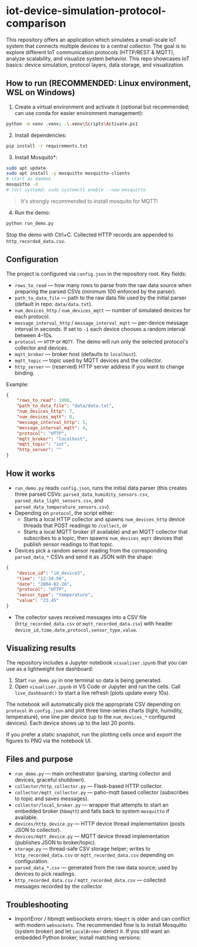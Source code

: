 # iot-device-simulation-protocol-comparison

This repository offers an application which simulates a small-scale IoT system that connects multiple devices to a central collector. The goal is to explore different IoT communication protocols (HTTP/REST & MQTT), analyze scalability, and visualize system behavior. This repo showcases IoT basics: device simulation, protocol layers, data storage, and visualization.

## How to run (RECOMMENDED: Linux environment, WSL on Windows)

1. Create a virtual environment and activate it (optional but recommended; can use conda for easier environment management):

```bash
python -m venv .venv; .\.venv\Scripts\Activate.ps1
```

2. Install dependencies:

```bash
pip install -r requirements.txt
```

3. Install Mosquito*:

```bash
sudo apt update
sudo apt install -y mosquitto mosquitto-clients
# start as daemon
mosquitto -d
# (or) systemd: sudo systemctl enable --now mosquitto
```

> It's strongly recommended to install mosquito for MQTT!

4. Run the demo:

```bash
python run_demo.py
```

Stop the demo with Ctrl+C. Collected HTTP records are appended to `http_recorded_data.csv`.


## Configuration

The project is configured via `config.json` in the repository root. Key fields:

- `rows_to_read` — how many rows to parse from the raw data source when preparing the parsed CSVs (minimum 100 enforced by the parser).
- `path_to_data_file` — path to the raw data file used by the initial parser (default in repo: `data/data.txt`).
- `num_devices_http` / `num_devices_mqtt` — number of simulated devices for each protocol.
- `message_interval_http` / `message_interval_mqtt` — per-device message interval in seconds. If set to `-1` each device chooses a random interval between 4–10s.
- `protocol` — `HTTP` or `MQTT`. The demo will run only the selected protocol's collector and devices.
- `mqtt_broker` — broker host (defaults to `localhost`).
- `mqtt_topic` — topic used by MQTT devices and the collector.
- `http_server` — (reserved) HTTP server address if you want to change binding.

Example:

```json
{
	"rows_to_read": 1000,
	"path_to_data_file": "data/data.txt",
	"num_devices_http": 7,
	"num_devices_mqtt": 8,
	"message_interval_http": 5,
	"message_interval_mqtt": 4,
	"protocol": "HTTP",
	"mqtt_broker": "localhost",
	"mqtt_topic": "iot",
	"http_server": ""
}
```

## How it works

- `run_demo.py` reads `config.json`, runs the initial data parser (this creates three parsed CSVs: `parsed_data_humidity_sensors.csv`, `parsed_data_light_sensors.csv`, and `parsed_data_temperature_sensors.csv`).
- Depending on `protocol`, the script either:
	- Starts a local HTTP collector and spawns `num_devices_http` device threads that POST readings to `/collect`, or
	- Starts a local MQTT broker (if available) and an MQTT collector that subscribes to a topic, then spawns `num_devices_mqtt` devices that publish sensor readings to that topic.
- Devices pick a random sensor reading from the corresponding `parsed_data_*` CSVs and send it as JSON with the shape:

```json
{
	"device_id": "id_device3",
	"time": "12:34:56",
	"date": "2004-02-28",
	"protocol": "HTTP",
	"sensor_type": "temperature",
	"value": "23.45"
}
```

- The collector saves received messages into a CSV file (`http_recorded_data.csv` or `mqtt_recorded_data.csv`) with header `device_id,time,date,protocol,sensor_type,value`.

## Visualizing results

The repository includes a Jupyter notebook `visualiser.ipynb` that you can use as a lightweight live dashboard:

1. Start `run_demo.py` in one terminal so data is being generated.
2. Open `visualiser.ipynb` in VS Code or Jupyter and run the cells. Call `live_dashboard()` to start a live refresh (plots update every 10s).

The notebook will automatically pick the appropriate CSV depending on `protocol` in `config.json` and plot three time-series charts (light, humidity, temperature), one line per device (up to the `num_devices_*` configured devices). Each device shows up to the last 20 points.

If you prefer a static snapshot, run the plotting cells once and export the figures to PNG via the notebook UI.

## Files and purpose

- `run_demo.py` — main orchestrator (parsing, starting collector and devices, graceful shutdown).
- `collector/http_collector.py` — Flask-based HTTP collector.
- `collector/mqtt_collector.py` — paho-mqtt based collector (subscribes to topic and saves messages).
- `collector/local_broker.py` — wrapper that attempts to start an embedded broker (`hbmqtt`) and falls back to system `mosquitto` if available.
- `devices/http_device.py` — HTTP device thread implementation (posts JSON to collector).
- `devices/mqtt_device.py` — MQTT device thread implementation (publishes JSON to broker/topic).
- `storage.py` — thread-safe CSV storage helper; writes to `http_recorded_data.csv` or `mqtt_recorded_data.csv` depending on configuration.
- `parsed_data_*.csv` — generated from the raw data source; used by devices to pick readings.
- `http_recorded_data.csv` / `mqtt_recorded_data.csv` — collected messages recorded by the collector.

## Troubleshooting

- ImportError / hbmqtt websockets errors: `hbmqtt` is older and can conflict with modern `websockets`. The recommended flow is to install Mosquitto (system broker) and let `LocalBroker` detect it. If you still want an embedded Python broker, install matching versions:
